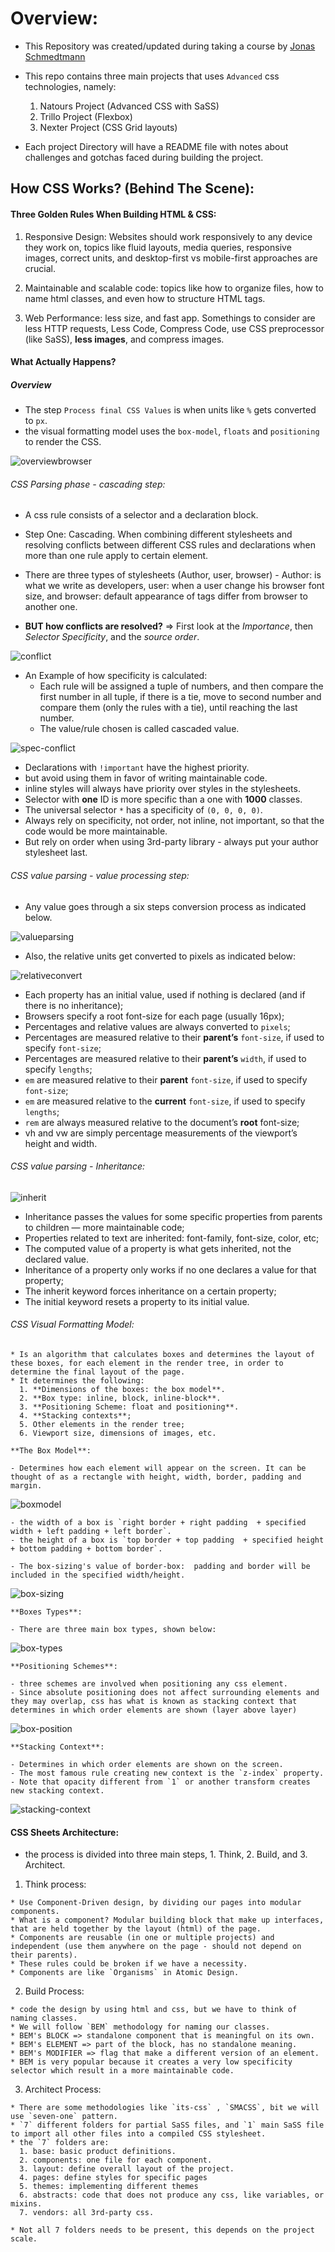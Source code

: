 # Overview:

  * This Repository was created/updated during taking a course by [Jonas Schmedtmann](https://codingheroes.io/)
  * This repo contains three main projects that uses `Advanced` css technologies, namely:

    1. Natours Project (Advanced CSS with SaSS)
    2. Trillo Project (Flexbox)
    3. Nexter Project (CSS Grid layouts)

  * Each project Directory will have a README file with notes about challenges and gotchas faced during building the project.

## How CSS Works? (Behind The Scene):

  #### Three Golden Rules When Building HTML & CSS:

  1. Responsive Design: Websites should work responsively to any device they work on, topics like fluid layouts, media queries, responsive images, correct units, and desktop-first vs mobile-first approaches are crucial.

  2. Maintainable and scalable code: topics like how to organize files, how to name html classes, and even how to structure HTML tags.

  3. Web Performance: less size, and fast app. Somethings to consider are less HTTP requests, Less Code, Compress Code, use CSS preprocessor (like SaSS), **less images**, and compress images.

  #### What Actually Happens?

  ##### Overview

  * The step `Process final CSS Values` is when units like `%` gets converted to `px`.
  * the visual formatting model uses the `box-model`, `floats` and `positioning` to render the CSS.

  ![overviewbrowser](./pics/overview-browser.png)

  ###### CSS Parsing phase - cascading step:

  * A css rule consists of a selector and a declaration block.
  * Step One: Cascading. When combining different stylesheets and resolving conflicts between different CSS rules and declarations when more than one rule apply to certain element.
  * There are three types of stylesheets (Author, user, browser) - Author: is what we write as developers, user: when a user change his browser font size, and browser: default appearance of tags differ from browser to another one.

  * **BUT how conflicts are resolved?** => First look at the *Importance*, then *Selector Specificity*, and the *source order*.

  ![conflict](./pics/conflict-css.png)

  * An Example of how specificity is calculated:
    - Each rule will be assigned a tuple of numbers, and then compare the first number in all tuple, if there is a tie, move to second number and compare them (only the rules with a tie), until reaching the last number.
    - The value/rule chosen is called cascaded value. 

  ![spec-conflict](./pics/spec-conflict.png)

  - Declarations with `!important` have the highest priority.
  - but avoid using them in favor of writing maintainable code.
  - inline styles will always have priority over styles in the stylesheets.
  - Selector with **one** ID is more specific than a one with **1000** classes.
  - The universal selector `*` has a specificity of `(0, 0, 0, 0)`.
  - Always rely on specificity, not order, not inline, not important, so that the code would be more maintainable.
  - But rely on order when using 3rd-party library - always put your author stylesheet last.


  ###### CSS value parsing - value processing step:

  * Any value goes through a six steps conversion process as indicated below.

  ![valueparsing](./pics/value-parsing.png)

  * Also, the relative units get converted to pixels as indicated below:

  ![relativeconvert](./pic/relative-units.png)

  * Each property has an initial value, used if nothing is declared (and if there is no inheritance);
  * Browsers specify a root font-size for each page (usually 16px);
  * Percentages and relative values are always converted to `pixels`;
  * Percentages are measured relative to their **parent’s** `font-size`, if used to specify `font-size`;
  * Percentages are measured relative to their **parent’s** `width`, if used to specify `lengths`;
  * `em` are measured relative to their **parent** `font-size`, if used to specify `font-size`;
  * `em` are measured relative to the **current** `font-size`, if used to specify `lengths`;
  * `rem` are always measured relative to the document’s **root** font-size;
  * vh and vw are simply percentage measurements of the viewport’s height and width.

  ###### CSS value parsing - Inheritance:

  ![inherit](./pic/inherit.png)

  * Inheritance passes the values for some specific properties from parents to children — more
  maintainable code;
  * Properties related to text are inherited: font-family, font-size, color, etc;
  * The computed value of a property is what gets inherited, not the declared value.
  * Inheritance of a property only works if no one declares a value for that property;
  * The inherit keyword forces inheritance on a certain property;
  * The initial keyword resets a property to its initial value.

  ###### CSS Visual Formatting Model:

    * Is an algorithm that calculates boxes and determines the layout of these boxes, for each element in the render tree, in order to determine the final layout of the page.
    * It determines the following:
      1. **Dimensions of the boxes: the box model**.
      2. **Box type: inline, block, inline-block**.
      3. **Positioning Scheme: float and positioning**.
      4. **Stacking contexts**;
      5. Other elements in the render tree;
      6. Viewport size, dimensions of images, etc.

    **The Box Model**:

    - Determines how each element will appear on the screen. It can be thought of as a rectangle with height, width, border, padding and margin.

  ![boxmodel](./pics/box-model.png)

    - the width of a box is `right border + right padding  + specified width + left padding + left border`.
    - the height of a box is `top border + top padding  + specified height + bottom padding + bottom border`.

    - The box-sizing's value of border-box:  padding and border will be included in the specified width/height.

  ![box-sizing](./pics/box-sizing.png)

    **Boxes Types**:

    - There are three main box types, shown below:

  ![box-types](./pics/box-types.png)

    **Positioning Schemes**:

    - three schemes are involved when positioning any css element.
    - Since absolute positioning does not affect surrounding elements and they may overlap, css has what is known as stacking context that determines in which order elements are shown (layer above layer)

  ![box-position](./pics/box-position.png)

    **Stacking Context**:

    - Determines in which order elements are shown on the screen.
    - The most famous rule creating new context is the `z-index` property.
    - Note that opacity different from `1` or another transform creates new stacking context.

  ![stacking-context](./pics/stacking-context.png)

  #### CSS Sheets Architecture:

  - the process is divided into three main steps, 1. Think, 2. Build, and 3. Architect.

  1. Think process:

    * Use Component-Driven design, by dividing our pages into modular components.
    * What is a component? Modular building block that make up interfaces, that are held together by the layout (html) of the page.
    * Components are reusable (in one or multiple projects) and independent (use them anywhere on the page - should not depend on their parents).
    * These rules could be broken if we have a necessity.
    * Components are like `Organisms` in Atomic Design.

  2. Build Process:

    * code the design by using html and css, but we have to think of naming classes.
    * We will follow `BEM` methodology for naming our classes.
    * BEM's BLOCK => standalone component that is meaningful on its own.
    * BEM's ELEMENT => part of the block, has no standalone meaning.
    * BEM's MODIFIER => flag that make a different version of an element.
    * BEM is very popular because it creates a very low specificity selector which result in a more maintainable code.

  3. Architect Process:

    * There are some methodologies like `its-css` , `SMACSS`, bit we will use `seven-one` pattern.
    * `7` different folders for partial SaSS files, and `1` main SaSS file to import all other files into a compiled CSS stylesheet.
    * the `7` folders are: 
      1. base: basic product definitions.
      2. components: one file for each component.
      3. layout: define overall layout of the project.
      4. pages: define styles for specific pages
      5. themes: implementing different themes
      6. abstracts: code that does not produce any css, like variables, or mixins.
      7. vendors: all 3rd-party css.

    * Not all 7 folders needs to be present, this depends on the project scale.